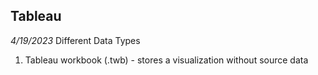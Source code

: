 ## Tableau
*4/19/2023*
Different Data Types <br>
1. Tableau workbook (.twb) - stores a visualization without source data

